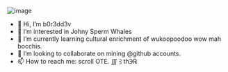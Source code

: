 ![image](https://user-images.githubusercontent.com/90988117/133908667-9997ed35-e551-4ccc-90aa-db7d7bcf305b.jpg)
- 👋 Hi, I’m b0r3dd3v
- 👀 I’m interested in Johny Sperm Whales
- 🌱 I’m currently learning cultural enrichment of wukoopoodoo wow mah bocchis.
- 💞️ I’m looking to collaborate on mining @github accounts.
- 📫 How to reach me: scroll OTE. ∭ ⫖ th℈℞
